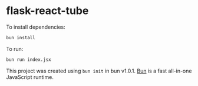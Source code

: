 # flask-react-tube

To install dependencies:

```bash
bun install
```

To run:

```bash
bun run index.jsx
```

This project was created using `bun init` in bun v1.0.1. [Bun](https://bun.sh) is a fast all-in-one JavaScript runtime.
